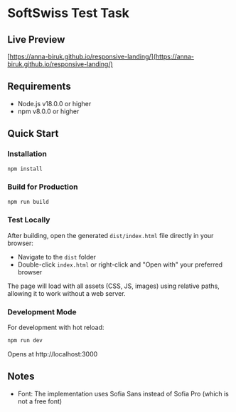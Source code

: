 # SoftSwiss Test Task

## Live Preview

[https://anna-biruk.github.io/responsive-landing/](https://anna-biruk.github.io/responsive-landing/)

## Requirements

- Node.js v18.0.0 or higher
- npm v8.0.0 or higher

## Quick Start

### Installation

```bash
npm install
```

### Build for Production

```bash
npm run build
```

### Test Locally

After building, open the generated `dist/index.html` file directly in your browser:

- Navigate to the `dist` folder
- Double-click `index.html` or right-click and "Open with" your preferred browser

The page will load with all assets (CSS, JS, images) using relative paths, allowing it to work without a web server.

### Development Mode

For development with hot reload:

```bash
npm run dev
```

Opens at http://localhost:3000

## Notes

- Font: The implementation uses Sofia Sans instead of Sofia Pro (which is not a free font)
